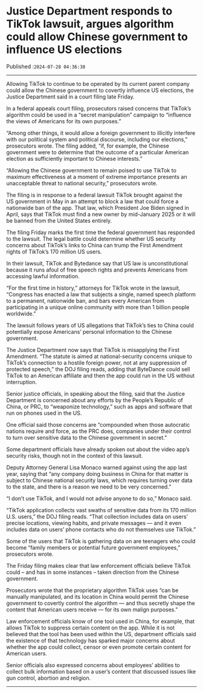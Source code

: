 # Justice Department responds to TikTok lawsuit, argues algorithm could allow Chinese government to influence US elections

Published :`2024-07-28 04:36:38`

---

Allowing TikTok to continue to be operated by its current parent company could allow the Chinese government to covertly influence US elections, the Justice Department said in a court filing late Friday.

In a federal appeals court filing, prosecutors raised concerns that TikTok’s algorithm could be used in a “secret manipulation” campaign to “influence the views of Americans for its own purposes.”

“Among other things, it would allow a foreign government to illicitly interfere with our political system and political discourse, including our elections,” prosecutors wrote. The filing added, “if, for example, the Chinese government were to determine that the outcome of a particular American election as sufficiently important to Chinese interests.”

“Allowing the Chinese government to remain poised to use TikTok to maximum effectiveness at a moment of extreme importance presents an unacceptable threat to national security,” prosecutors wrote.

The filing is in response to a federal lawsuit TikTok brought against the US government in May in an attempt to block a law that could force a nationwide ban of the app. That law, which President Joe Biden signed in April, says that TikTok must find a new owner by mid-January 2025 or it will be banned from the United States entirely.

The filing Friday marks the first time the federal government has responded to the lawsuit. The legal battle could determine whether US security concerns about TikTok’s links to China can trump the First Amendment rights of TikTok’s 170 million US users.

In their lawsuit, TikTok and Bytedance say that US law is unconstitutional because it runs afoul of free speech rights and prevents Americans from accessing lawful information.

“For the first time in history,” attorneys for TikTok wrote in the lawsuit, “Congress has enacted a law that subjects a single, named speech platform to a permanent, nationwide ban, and bars every American from participating in a unique online community with more than 1 billion people worldwide.”

The lawsuit follows years of US allegations that TikTok’s ties to China could potentially expose Americans’ personal information to the Chinese government.

The Justice Department now says that TikTok is misapplying the First Amendment. “The statute is aimed at national-security concerns unique to TikTok’s connection to a hostile foreign power, not at any suppression of protected speech,” the DOJ filing reads, adding that ByteDance could sell TikTok to an American affiliate and then the app could run in the US without interruption.

Senior justice officials, in speaking about the filing, said that the Justice Department is concerned about any efforts by the People’s Republic of China, or PRC, to “weaponize technology,” such as apps and software that run on phones used in the US.

One official said those concerns are “compounded when those autocratic nations require and force, as the PRC does, companies under their control to turn over sensitive data to the Chinese government in secret.”

Some department officials have already spoken out about the video app’s security risks, though not in the context of this lawsuit.

Deputy Attorney General Lisa Monaco warned against using the app last year, saying that “any company doing business in China for that matter is subject to Chinese national security laws, which requires turning over data to the state, and there is a reason we need to be very concerned.”

“I don’t use TikTok, and I would not advise anyone to do so,” Monaco said.

“TikTok application collects vast swaths of sensitive data from its 170 million U.S. users,” the DOJ filing reads. “That collection includes data on users’ precise locations, viewing habits, and private messages — and it even includes data on users’ phone contacts who do not themselves use TikTok.”

Some of the users that TikTok is gathering data on are teenagers who could become “family members or potential future government employees,” prosecutors wrote.

The Friday filing makes clear that law enforcement officials believe TikTok could – and has in some instances – taken direction from the Chinese government.

Prosecutors wrote that the proprietary algorithm TikTok uses “can be manually manipulated, and its location in China would permit the Chinese government to covertly control the algorithm — and thus secretly shape the content that American users receive — for its own malign purposes.”

Law enforcement officials know of one tool used in China, for example, that allows TikTok to suppress certain content on the app. While it is not believed that the tool has been used within the US, department officials said the existence of that technology has sparked major concerns about whether the app could collect, censor or even promote certain content for American users.

Senior officials also expressed concerns about employees’ abilities to collect bulk information based on a user’s content that discussed issues like gun control, abortion and religion.

---

